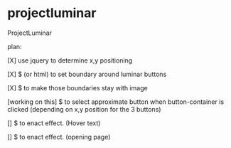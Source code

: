 # projectluminar

ProjectLuminar

plan:

[X] use jquery to determine x,y positioning

[X] $ (or html) to set boundary around luminar buttons

[X] $ to make those boundaries stay with image

[working on this] $ to select approximate button when button-container is clicked (depending on x,y position for the 3 buttons)

[] $ to enact effect. (Hover text)

[] $ to enact effect. (opening page)
